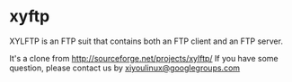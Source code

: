 xyftp
=====

XYLFTP is an FTP suit that contains both an FTP client and an FTP server.

It's a clone from http://sourceforge.net/projects/xylftp/
If you have some question, please contact us by xiyoulinux@googlegroups.com
